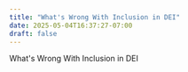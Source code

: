 ```yaml
---
title: "What's Wrong With Inclusion in DEI"
date: 2025-05-04T16:37:27-07:00
draft: false
---
```


What's Wrong With Inclusion in DEI
